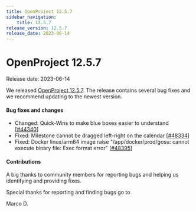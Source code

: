 ```yaml
---
title: OpenProject 12.5.7
sidebar_navigation:
    title: 12.5.7
release_version: 12.5.7
release_date: 2023-06-14
---
```


# OpenProject 12.5.7

Release date: 2023-06-14

We released [OpenProject 12.5.7](https://community.openproject.org/versions/1796).
The release contains several bug fixes and we recommend updating to the newest version.

<!--more-->
#### Bug fixes and changes

- Changed: Quick-Wins to make blue boxes easier to understand \[[#44340](https://community.openproject.org/wp/44340)\]
- Fixed: Milestone cannot be dragged left-right on the calendar \[[#48334](https://community.openproject.org/wp/48334)\]
- Fixed: Docker linux/arm64 image raise "/app/docker/prod/gosu: cannot execute binary file: Exec format error" \[[#48395](https://community.openproject.org/wp/48395)\]

#### Contributions
A big thanks to community members for reporting bugs and helping us identifying and providing fixes.

Special thanks for reporting and finding bugs go to

Marco D.
